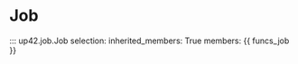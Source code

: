 # Job

::: up42.job.Job
    selection:
        inherited_members: True
        members: {{ funcs_job }}
